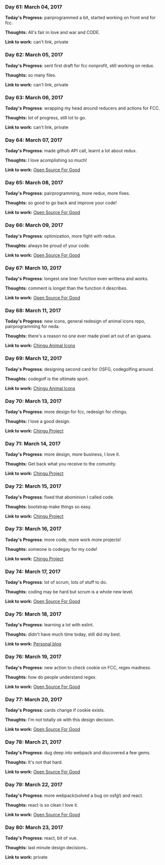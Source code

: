 ### Day 61: March 04, 2017

**Today's Progress**: pairprogrammed a bit, started working on front end for fcc.

**Thoughts:** All's fair in love and war and CODE.

**Link to work:** can't link, private

### Day 62: March 05, 2017

**Today's Progress**: sent first draft for fcc nonprofit, still working on redux.

**Thoughts:** so many files.

**Link to work:** can't link, private

### Day 63: March 06, 2017

**Today's Progress**: wrapping my head around reducers and actions for FCC.

**Thoughts:** lot of progress, still lot to go.

**Link to work:** can't link, private

### Day 64: March 07, 2017

**Today's Progress**: made github API call, learnt a lot about redux.

**Thoughts:** I love acomplishing so much!

**Link to work:** [Open Source For Good](https://github.com/freeCodeCamp/open-source-for-good-directory)

### Day 65: March 08, 2017

**Today's Progress**: pairprogramming, more redux, more fixes.

**Thoughts:** so good to go back and improve your code!

**Link to work:** [Open Source For Good](https://github.com/freeCodeCamp/open-source-for-good-directory)

### Day 66: March 09, 2017

**Today's Progress**: optimization, more fight with redux.

**Thoughts:** always be proud of your code.

**Link to work:** [Open Source For Good](https://github.com/freeCodeCamp/open-source-for-good-directory)

### Day 67: March 10, 2017

**Today's Progress**: longest one liner function even writtena and works.

**Thoughts:** comment is longet than the function it describes.

**Link to work:** [Open Source For Good](https://github.com/freeCodeCamp/open-source-for-good-directory)

### Day 68: March 11, 2017

**Today's Progress**: new icons, general redesign of animal icons repo, pairprogramming for neda.

**Thoughts:** there's a reason no one ever made pixel art out of an iguana.

**Link to work:** [Chingu Animal Icons](https://github.com/Kornil/Chingu-Animal-Icons)

### Day 69: March 12, 2017

**Today's Progress**: designing second card for OSFG, codegolfing around.

**Thoughts:** codegolf is the ultimate sport.

**Link to work:** [Chingu Animal Icons](https://github.com/Kornil/Chingu-Animal-Icons)

### Day 70: March 13, 2017

**Today's Progress**: more design for fcc, redesign for chingu.

**Thoughts:** I love a good design.

**Link to work:** [Chingu Project](https://github.com/Kornil/project-chingu)

### Day 71: March 14, 2017

**Today's Progress**: more design, more business, I love it.

**Thoughts:** Get back what you receive to the comunity.

**Link to work:** [Chingu Project](https://github.com/Kornil/project-chingu)

### Day 72: March 15, 2017

**Today's Progress**: fixed that abominion I called code.

**Thoughts:** bootstrap make things so easy.

**Link to work:** [Chingu Project](https://github.com/Kornil/project-chingu)

### Day 73: March 16, 2017

**Today's Progress**: more code, more work more projects!

**Thoughts:** someone is codegay for my code!

**Link to work:** [Chingu Project](https://github.com/Kornil/project-chingu)

### Day 74: March 17, 2017

**Today's Progress**: lot of scrum, lots of stuff to do.

**Thoughts:** coding may be hard but scrum is a whole new level.

**Link to work:** [Open Source For Good](https://github.com/freeCodeCamp/open-source-for-good-directory)

### Day 75: March 18, 2017

**Today's Progress**: learning a lot with eslint.

**Thoughts:** didn't have much time today, still did my best.

**Link to work:** [Personal blog](https://github.com/Kornil/personal-blog)

### Day 76: March 19, 2017

**Today's Progress**: new action to check cookie on FCC, regex madness.

**Thoughts:** how do people understand regex.

**Link to work:** [Open Source For Good](https://github.com/freeCodeCamp/open-source-for-good-directory)

### Day 77: March 20, 2017

**Today's Progress**: cards change if cookie exists.

**Thoughts:** I'm not totally ok with this design decision.

**Link to work:** [Open Source For Good](https://github.com/freeCodeCamp/open-source-for-good-directory)

### Day 78: March 21, 2017

**Today's Progress**: dug deep into webpack and discovered a few gems.

**Thoughts:** It's not that hard.

**Link to work:** [Open Source For Good](https://github.com/freeCodeCamp/open-source-for-good-directory)

### Day 79: March 22, 2017

**Today's Progress**: more webpack(solved a bug on osfg!) and react.

**Thoughts:** react is so clean I love it.

**Link to work:** [Open Source For Good](https://github.com/freeCodeCamp/open-source-for-good-directory)


### Day 80: March 23, 2017

**Today's Progress**: react, bit of vue.

**Thoughts:** last minute design decisions..

**Link to work:** private
